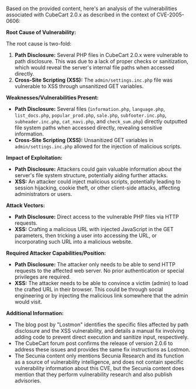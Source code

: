 Based on the provided content, here's an analysis of the vulnerabilities associated with CubeCart 2.0.x as described in the context of CVE-2005-0606:

**Root Cause of Vulnerability:**

The root cause is two-fold:
1.  **Path Disclosure:** Several PHP files in CubeCart 2.0.x were vulnerable to path disclosure. This was due to a lack of proper checks or sanitization, which would reveal the server's internal file paths when accessed directly.
2.  **Cross-Site Scripting (XSS):** The `admin/settings.inc.php` file was vulnerable to XSS through unsanitized GET variables.

**Weaknesses/Vulnerabilities Present:**

*   **Path Disclosure:** Several files (`information.php`, `language.php`, `list_docs.php`, `popular_prod.php`, `sale.php`, `subfooter.inc.php`, `subheader.inc.php`, `cat_navi.php`, and `check_sum.php`) directly outputted file system paths when accessed directly, revealing sensitive information.
*   **Cross-Site Scripting (XSS):** Unsanitized GET variables in `admin/settings.inc.php` allowed for the injection of malicious scripts.

**Impact of Exploitation:**

*   **Path Disclosure:** Attackers could gain valuable information about the server's file system structure, potentially aiding further attacks.
*   **XSS:** An attacker could inject malicious scripts, potentially leading to session hijacking, cookie theft, or other client-side attacks, affecting administrators or users.

**Attack Vectors:**

*   **Path Disclosure:** Direct access to the vulnerable PHP files via HTTP requests.
*   **XSS:** Crafting a malicious URL with injected JavaScript in the GET parameters, then tricking a user into accessing the URL, or incorporating such URL into a malicious website.

**Required Attacker Capabilities/Position:**

*   **Path Disclosure:** The attacker only needs to be able to send HTTP requests to the affected web server. No prior authentication or special privileges are required.
*   **XSS:** The attacker needs to be able to convince a victim (admin) to load the crafted URL in their browser. This could be through social engineering or by injecting the malicious link somewhere that the admin would visit.

**Additional Information:**

*   The blog post by "Lostmon" identifies the specific files affected by path disclosure and the XSS vulnerability, and details a manual fix involving adding code to prevent direct execution and sanitize input, respectively.
* The CubeCart forum post confirms the release of version 2.0.6 to address these issues and provides the same fix instructions as Lostmon.
*  The Secunia content only mentions Secunia Research and its function as a source of vulnerability intelligence, and does not contain specific vulnerability information about this CVE, but the Secunia content does mention that they perform vulnerability research and also publish advisories.